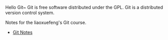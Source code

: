 Hello Git~
Git is free software distributed under the GPL.
Git is a distributed version control system.

Notes for the liaoxuefeng's Git course.

* [Git Notes](Git_Notes.md)
